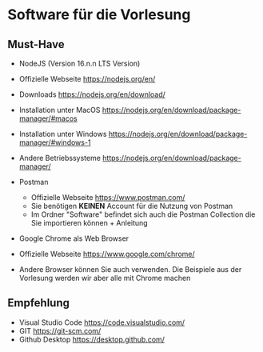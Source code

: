 # Software für die Vorlesung

## Must-Have

- NodeJS (Version 16.n.n LTS Version) 
 - Offizielle Webseite https://nodejs.org/en/
 - Downloads https://nodejs.org/en/download/
 - Installation unter MacOS https://nodejs.org/en/download/package-manager/#macos
 - Installation unter Windows https://nodejs.org/en/download/package-manager/#windows-1
 - Andere Betriebssysteme https://nodejs.org/en/download/package-manager/
 
- Postman 
  - Offizielle Webseite https://www.postman.com/
  - Sie benötigen **KEINEN** Account für die Nutzung von Postman
  - Im Ordner "Software" befindet sich auch die Postman Collection die Sie importieren können + Anleitung
  
 - Google Chrome als Web Browser
  - Offizielle Webseite https://www.google.com/chrome/
  - Andere Browser können Sie auch verwenden. Die Beispiele aus der Vorlesung werden wir aber alle mit Chrome machen
  
## Empfehlung

- Visual Studio Code https://code.visualstudio.com/
- GIT https://git-scm.com/
- Github Desktop https://desktop.github.com/
